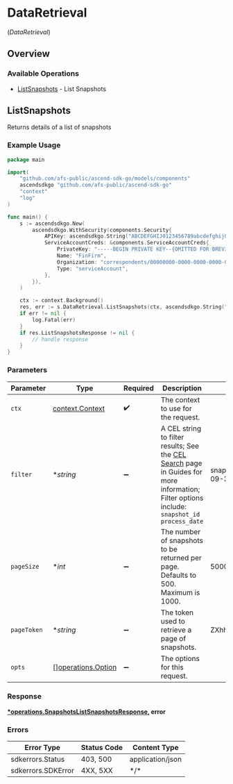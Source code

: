 # DataRetrieval
(*DataRetrieval*)

## Overview

### Available Operations

* [ListSnapshots](#listsnapshots) - List Snapshots

## ListSnapshots

Returns details of a list of snapshots

### Example Usage

```go
package main

import(
	"github.com/afs-public/ascend-sdk-go/models/components"
	ascendsdkgo "github.com/afs-public/ascend-sdk-go"
	"context"
	"log"
)

func main() {
    s := ascendsdkgo.New(
        ascendsdkgo.WithSecurity(components.Security{
            APIKey: ascendsdkgo.String("ABCDEFGHIJ0123456789abcdefghij0123456789"),
            ServiceAccountCreds: &components.ServiceAccountCreds{
                PrivateKey: "-----BEGIN PRIVATE KEY--{OMITTED FOR BREVITY}",
                Name: "FinFirm",
                Organization: "correspondents/00000000-0000-0000-0000-000000000000",
                Type: "serviceAccount",
            },
        }),
    )

    ctx := context.Background()
    res, err := s.DataRetrieval.ListSnapshots(ctx, ascendsdkgo.String("snapshot_id==\"daily_accounts\"&&process_date==date(\"2023-09-30\")"), ascendsdkgo.Int(5000), ascendsdkgo.String("ZXhhbXBsZQo"))
    if err != nil {
        log.Fatal(err)
    }
    if res.ListSnapshotsResponse != nil {
        // handle response
    }
}
```

### Parameters

| Parameter                                                                                                                                                                                                                   | Type                                                                                                                                                                                                                        | Required                                                                                                                                                                                                                    | Description                                                                                                                                                                                                                 | Example                                                                                                                                                                                                                     |
| --------------------------------------------------------------------------------------------------------------------------------------------------------------------------------------------------------------------------- | --------------------------------------------------------------------------------------------------------------------------------------------------------------------------------------------------------------------------- | --------------------------------------------------------------------------------------------------------------------------------------------------------------------------------------------------------------------------- | --------------------------------------------------------------------------------------------------------------------------------------------------------------------------------------------------------------------------- | --------------------------------------------------------------------------------------------------------------------------------------------------------------------------------------------------------------------------- |
| `ctx`                                                                                                                                                                                                                       | [context.Context](https://pkg.go.dev/context#Context)                                                                                                                                                                       | :heavy_check_mark:                                                                                                                                                                                                          | The context to use for the request.                                                                                                                                                                                         |                                                                                                                                                                                                                             |
| `filter`                                                                                                                                                                                                                    | **string*                                                                                                                                                                                                                   | :heavy_minus_sign:                                                                                                                                                                                                          | A CEL string to filter results; See the [CEL Search](https://developer.apexclearing.com/apex-fintech-solutions/docs/cel-search) page in Guides for more information; Filter options include:<br/> `snapshot_id`<br/> `process_date` | snapshot_id=="daily_accounts"&&process_date==date("2023-09-30")                                                                                                                                                             |
| `pageSize`                                                                                                                                                                                                                  | **int*                                                                                                                                                                                                                      | :heavy_minus_sign:                                                                                                                                                                                                          | The number of snapshots to be returned per page. Defaults to 500. Maximum is 1000.                                                                                                                                          | 5000                                                                                                                                                                                                                        |
| `pageToken`                                                                                                                                                                                                                 | **string*                                                                                                                                                                                                                   | :heavy_minus_sign:                                                                                                                                                                                                          | The token used to retrieve a page of snapshots.                                                                                                                                                                             | ZXhhbXBsZQo                                                                                                                                                                                                                 |
| `opts`                                                                                                                                                                                                                      | [][operations.Option](../../models/operations/option.md)                                                                                                                                                                    | :heavy_minus_sign:                                                                                                                                                                                                          | The options for this request.                                                                                                                                                                                               |                                                                                                                                                                                                                             |

### Response

**[*operations.SnapshotsListSnapshotsResponse](../../models/operations/snapshotslistsnapshotsresponse.md), error**

### Errors

| Error Type         | Status Code        | Content Type       |
| ------------------ | ------------------ | ------------------ |
| sdkerrors.Status   | 403, 500           | application/json   |
| sdkerrors.SDKError | 4XX, 5XX           | \*/\*              |